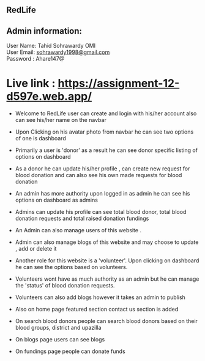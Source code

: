 ## RedLife

## Admin information:

User Name: Tahid Sohrawardy OMI
<br/>
User Email: sohrawardy1998@gmail.com
<br/>
Password : Ahare147@
<br/>

# Live link : https://assignment-12-d597e.web.app/

- Welcome to RedLife user can create and login with his/her account also can see his/her name on the navbar

- Upon Clicking on his avatar photo from navbar he can see two options of one is dashboard

- Primarily a user is 'donor' as a result he can see donor specific listing of options on dashboard

- As a donor he can update his/her profile , can create new request for blood donation and can also see his own made requests for blood donation

- An admin has more authority upon logged in as admin he can see his options on dashboard as admins

- Admins can update his profile can see total blood donor, total blood donation requests and total raised donation fundings

- An Admin can also manage users of this website .

- Admin can also manage blogs of this website and may choose to update , add or delete it

- Another role for this website is a 'volunteer'. Upon clicking on dashboard he can see the options based on volunteers.

- Volunteers wont have as much authority as an admin but he can manage the 'status' of blood donation requests.

- Volunteers can also add blogs however it takes an admin to publish

- Also on home page featured section contact us section is added

- On search blood donors people can search blood donors based on their blood groups, district and upazilla

- On blogs page users can see blogs

- On fundings page people can donate funds
